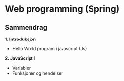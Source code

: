# Web programming (Spring)

## Sammendrag

**1. Introduksjon**
- Hello World program i javascript (Js)

**2. JavaScript 1**
- Variabler
- Funksjoner og hendelser